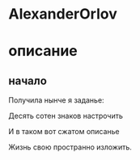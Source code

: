 # AlexanderOrlov
# описание
## начало
Получила нынче я заданье:

Десять сотен знаков настрочить

И в таком вот сжатом описанье

Жизнь свою пространно изложить.
